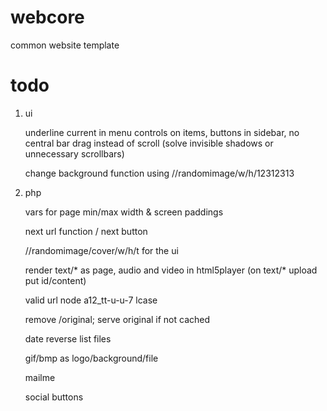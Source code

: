 # webcore
common website template

# todo

   1) ui 
   
      underline current in menu
      controls on items, buttons in sidebar, no central bar
      drag instead of scroll (solve invisible shadows or unnecessary scrollbars)
      
      change background function using //randomimage/w/h/12312313
         
   2) php
   
      vars for page min/max width & screen paddings
      
      next url function / next button         
      
      //randomimage/cover/w/h/t for the ui
      
      render text/* as page, audio and video in html5player
         (on text/* upload put id/content)
      
      valid url node a12_tt-u-u-7 lcase
      
      remove /original; serve original if not cached
       
      date reverse list files

      gif/bmp as logo/background/file

      mailme         

      social buttons
         

         
